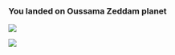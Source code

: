 ### You landed on Oussama Zeddam planet 



![](https://github.com/sam-zed/github-stats/blob/master/generated/overview.svg)

![](https://github.com/sam-zed/github-stats/blob/master/generated/languages.svg)




